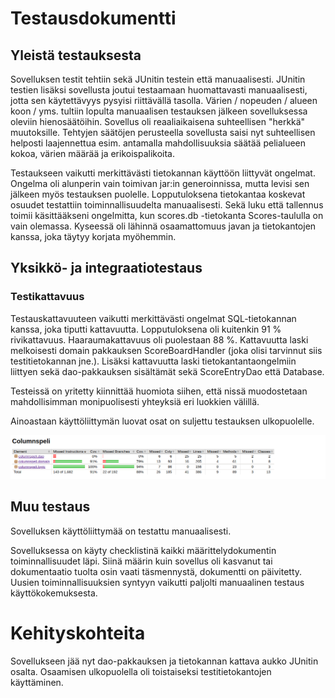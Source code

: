 # Testausdokumentti

## Yleistä testauksesta

Sovelluksen testit tehtiin sekä JUnitin testein että manuaalisesti. JUnitin testien lisäksi sovellusta joutui testaamaan huomattavasti manuaalisesti, jotta sen käytettävyys pysyisi riittävällä tasolla. Värien / nopeuden / alueen koon / yms. tultiin lopulta manuaalisen testauksen jälkeen sovelluksessa oleviin hienosäätöihin. Sovellus oli reaaliaikaisena suhteellisen "herkkä" muutoksille. Tehtyjen säätöjen perusteella sovellusta saisi nyt suhteellisen helposti laajennettua esim. antamalla mahdollisuuksia säätää pelialueen kokoa, värien määrää ja erikoispalikoita.

Testaukseen vaikutti merkittävästi tietokannan käyttöön liittyvät ongelmat. Ongelma oli alunperin vain toimivan jar:in generoinnissa, mutta levisi sen jälkeen myös testauksen puolelle. Lopputuloksena tietokantaa koskevat osuudet testattiin toiminnallisuudelta manuaalisesti. Sekä luku että tallennus toimii käsittääkseni ongelmitta, kun scores.db -tietokanta Scores-taululla on vain olemassa. Kyseessä oli lähinnä osaamattomuus javan ja tietokantojen kanssa, joka täytyy korjata myöhemmin.

## Yksikkö- ja integraatiotestaus

### Testikattavuus

Testauskattavuuteen vaikutti merkittävästi ongelmat SQL-tietokannan kanssa, joka tiputti kattavuutta. Lopputuloksena oli kuitenkin 91 % rivikattavuus. Haaraumakattavuus oli puolestaan 88 %. Kattavuutta laski melkoisesti domain pakkauksen ScoreBoardHandler (joka olisi tarvinnut siis testitietokannan jne.). Lisäksi kattavuutta laski tietokantantaongelmiin liittyen sekä dao-pakkauksen sisältämät sekä ScoreEntryDao että Database. 

Testeissä on yritetty kiinnittää huomiota siihen, että nissä muodostetaan mahdollisimman monipuolisesti yhteyksiä eri luokkien välillä. 

Ainoastaan käyttöliittymän luovat osat on suljettu testauksen ulkopuolelle.

![Testikattavuus](https://github.com/anketola/ot-harjoitustyo/blob/master/dokumentaatio/kuvat/testauskattavuus.png)

## Muu testaus

Sovelluksen käyttöliittymää on testattu manuaalisesti.

Sovelluksessa on käyty checklistinä kaikki määrittelydokumentin toiminnallisuudet läpi. Siinä määrin kuin sovellus oli kasvanut tai dokumentaatio tuolta osin vaati täsmennystä, dokumentti on päivitetty. Uusien toiminnallisuuksien syntyyn vaikutti paljolti manuaalinen testaus käyttökokemuksesta.

# Kehityskohteita

Sovellukseen jää nyt dao-pakkauksen ja tietokannan kattava aukko JUnitin osalta. Osaamisen ulkopuolella oli toistaiseksi testitietokantojen käyttäminen. 

